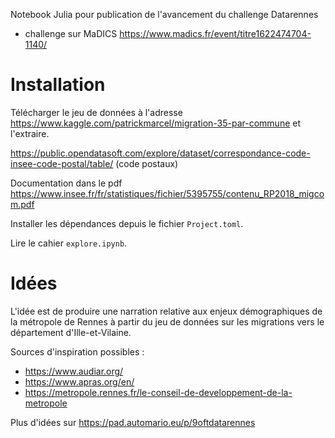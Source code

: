 Notebook Julia pour publication de l'avancement du challenge Datarennes

- challenge sur MaDICS https://www.madics.fr/event/titre1622474704-1140/

# Installation

Télécharger le jeu de données à l'adresse https://www.kaggle.com/patrickmarcel/migration-35-par-commune et l'extraire.

https://public.opendatasoft.com/explore/dataset/correspondance-code-insee-code-postal/table/ (code postaux)

Documentation dans le pdf https://www.insee.fr/fr/statistiques/fichier/5395755/contenu_RP2018_migcom.pdf

Installer les dépendances depuis le fichier `Project.toml`.

Lire le cahier `explore.ipynb`.

# Idées

L'idée est de produire une narration relative aux enjeux démographiques de la métropole de Rennes à partir du jeu de données sur les migrations vers le département d'Ille-et-Vilaine.

Sources d'inspiration possibles :
- https://www.audiar.org/
- https://www.apras.org/en/
- https://metropole.rennes.fr/le-conseil-de-developpement-de-la-metropole

Plus d'idées sur https://pad.automario.eu/p/9oftdatarennes